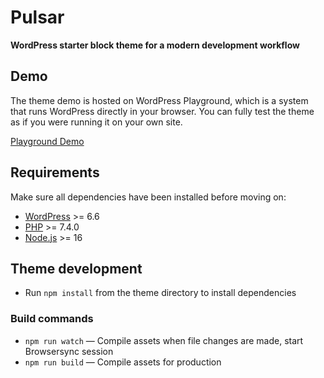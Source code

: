 # Pulsar

<p>
  <strong>WordPress starter block theme for a modern development workflow</strong>
</p>

## Demo

The theme demo is hosted on WordPress Playground, which is a system that runs WordPress directly in your browser. You can fully test the theme as if you were running it on your own site.

[Playground Demo](https://playground.wordpress.net/?blueprint-url=https://raw.githubusercontent.com/eighteen73/pulsar/main/.playground/blueprint.json)

## Requirements

Make sure all dependencies have been installed before moving on:

- [WordPress](https://wordpress.org/) >= 6.6
- [PHP](https://secure.php.net/manual/en/install.php) >= 7.4.0
- [Node.js](http://nodejs.org/) >= 16

## Theme development

- Run `npm install` from the theme directory to install dependencies

### Build commands

- `npm run watch` — Compile assets when file changes are made, start Browsersync session
- `npm run build` — Compile assets for production
